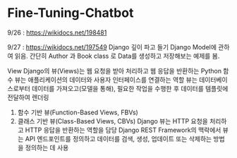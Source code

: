 # Fine-Tuning-Chatbot

9/26 : https://wikidocs.net/198481

9/27 : https://wikidocs.net/197549 Django 깊이 파고 들기
Django Model에 관하여 읽음. 간단히 Author 과 Book class 로 Data를 생성하고 저장해보는 예제를 봄.

View
Django의 뷰(Views)는 웹 요청을 받아 처리하고 웹 응답을 반환하는 Python 함수
뷰는 애플리케이션의 데이터와 사용자 인터페이스를 연결하는 역할
뷰는 데이터베이스로부터 데이터를 가져오고(모델을 통해), 필요한 작업을 수행한 후 데이터를 템플릿에 전달하여 렌더링
1. 함수 기반 뷰(Function-Based Views, FBVs)
2. 클래스 기반 뷰(Class-Based Views, CBVs)
Django 뷰는 HTTP 요청을 처리하고 HTTP 응답을 반환하는 역할을 담당
Django REST Framework의 맥락에서 뷰는 API 엔드포인트를 정의하고 데이터를 검색, 생성, 업데이트 또는 삭제하는 방법을 정의하는 데 사용